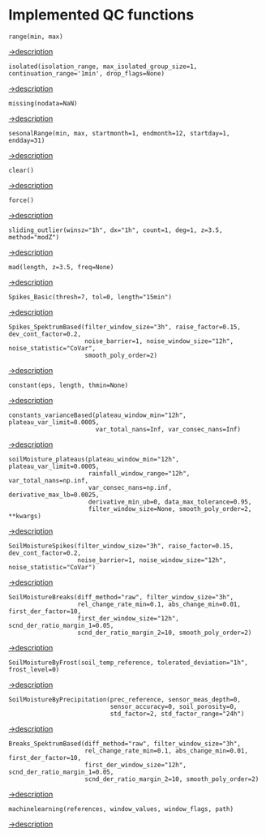 # Implemented QC functions


<!-- this stuff is unused so far 
[->description](docs/FunctionDescriptions.md#harmonize)
[->description](docs/FunctionDescriptions.md#deharmonize)
-->


```
range(min, max)
```
[->description](docs/FunctionDescriptions.md#range)



```
isolated(isolation_range, max_isolated_group_size=1, continuation_range='1min', drop_flags=None)
```
[->description](docs/FunctionDescriptions.md#isolated)



```
missing(nodata=NaN)
```
[->description](docs/FunctionDescriptions.md#missing)



```
sesonalRange(min, max, startmonth=1, endmonth=12, startday=1, endday=31)
```
[->description](docs/FunctionDescriptions.md#seasonalrange)



```
clear()
```
[->description](docs/FunctionDescriptions.md#clear)



```
force()
```
[->description](docs/FunctionDescriptions.md#force)



```
sliding_outlier(winsz="1h", dx="1h", count=1, deg=1, z=3.5, method="modZ")
```
[->description](docs/FunctionDescriptions.md#sliding_outlier)



```
mad(length, z=3.5, freq=None)
```
[->description](docs/FunctionDescriptions.md#mad)




```
Spikes_Basic(thresh=7, tol=0, length="15min")
```
[->description](docs/FunctionDescriptions.md#spikes_basic)




```
Spikes_SpektrumBased(filter_window_size="3h", raise_factor=0.15, dev_cont_factor=0.2,
                     noise_barrier=1, noise_window_size="12h", noise_statistic="CoVar",
                     smooth_poly_order=2)
```
[->description](docs/FunctionDescriptions.md#spikes_spektrumbased)




```
constant(eps, length, thmin=None)
```
[->description](docs/FunctionDescriptions.md#constant)



```
constants_varianceBased(plateau_window_min="12h", plateau_var_limit=0.0005,
                        var_total_nans=Inf, var_consec_nans=Inf)
```
[->description](docs/FunctionDescriptions.md#constants_varianceBased)




```
soilMoisture_plateaus(plateau_window_min="12h", plateau_var_limit=0.0005,
                      rainfall_window_range="12h", var_total_nans=np.inf, 
                      var_consec_nans=np.inf, derivative_max_lb=0.0025, 
                      derivative_min_ub=0, data_max_tolerance=0.95, 
                      filter_window_size=None, smooth_poly_order=2, **kwargs)
```                      
[->description](docs/FunctionDescriptions.md#soilmoisture_plateaus)




```
SoilMoistureSpikes(filter_window_size="3h", raise_factor=0.15, dev_cont_factor=0.2,
                   noise_barrier=1, noise_window_size="12h", noise_statistic="CoVar")
```
[->description](docs/FunctionDescriptions.md#soilmoisturespikes)



```
SoilMoistureBreaks(diff_method="raw", filter_window_size="3h",
                   rel_change_rate_min=0.1, abs_change_min=0.01, first_der_factor=10,
                   first_der_window_size="12h", scnd_der_ratio_margin_1=0.05,
                   scnd_der_ratio_margin_2=10, smooth_poly_order=2)
```
[->description](docs/FunctionDescriptions.md#soilmoisturebreaks)



```
SoilMoistureByFrost(soil_temp_reference, tolerated_deviation="1h", frost_level=0)
```
[->description](docs/FunctionDescriptions.md#soilmoisturebyfrost)




```
SoilMoistureByPrecipitation(prec_reference, sensor_meas_depth=0,
                            sensor_accuracy=0, soil_porosity=0,
                            std_factor=2, std_factor_range="24h")
```
[->description](docs/FunctionDescriptions.md#soilmoisturebyprecipitation)

                            

```                            
Breaks_SpektrumBased(diff_method="raw", filter_window_size="3h",
                     rel_change_rate_min=0.1, abs_change_min=0.01, first_der_factor=10,
                     first_der_window_size="12h", scnd_der_ratio_margin_1=0.05,
                     scnd_der_ratio_margin_2=10, smooth_poly_order=2)
```
[->description](docs/FunctionDescriptions.md#breaks_spektrumbased)



```
machinelearning(references, window_values, window_flags, path)
```
[->description](docs/FunctionDescriptions.md#machinelearning)

